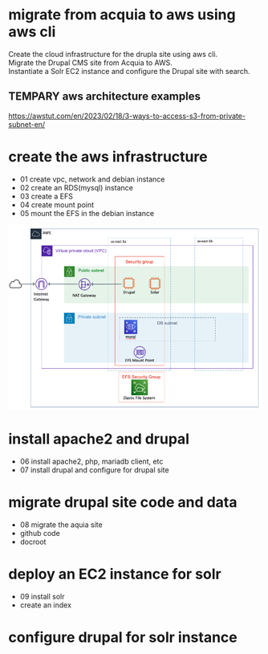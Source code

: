 # migrate from acquia to aws using aws cli 
Create the cloud infrastructure for the drupla site using aws cli.  
Migrate the Drupal CMS site from Acquia to AWS.  
Instantiate a Solr EC2 instance and configure the Drupal site with search.  
## TEMPARY aws architecture examples
https://awstut.com/en/2023/02/18/3-ways-to-access-s3-from-private-subnet-en/


# create the aws infrastructure
* 01 create vpc, network and debian instance
* 02 create an RDS(mysql) instance
* 03 create a EFS
* 04 create mount point
* 05 mount the EFS in the debian instance
<img src="https://github.com/hank-greene/migrate-from-acquia-to-aws/blob/main/00-images/Drupal-AWS-VPC.png?raw=true" />


# install apache2 and drupal
* 06 install apache2, php, mariadb client, etc
* 07 install drupal and configure for drupal site

# migrate drupal site code and data
* 08 migrate the aquia site
* github code
* docroot

# deploy an EC2 instance for solr
* 09 install solr
* create an index

# configure drupal for solr instance
